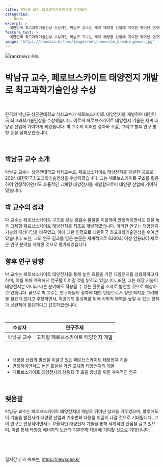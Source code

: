 ```yaml
---
title: 박남규 교수 최고과학기술인으로 선정되다
categories:
  - News
excerpt: >
  대한민국 최고과학기술인상 수상자인 박남규 교수는 세계 태양광 산업에 기여한 뛰어난 연구자로 선정되었다. 그의 페로브스카이트 태양전지 연구는 전례 없는 혁신으로 평가받았으며, 세계적으로도 높은 주목을 받았다. 뿐만 아니라, 박 교수는 과학기술연구에 대한 노력과 성과를 인정받아 정년 연장과 이공계 활성화를 위한 정책 제안을 했다. 그의 연구는 앞으로도 태양전지 및 관련 분야에서 더욱 빛을 발할 것으로 기대된다.
feature_text: >
  대한민국 최고과학기술인상 수상자인 박남규 교수는 세계 태양광 산업에 기여한 뛰어난 연구자로 선정되었다. 그의 페로브스카이트 태양전지 연구는 전례 없는 혁신으로 평가받았으며, 세계적으로도 높은 주목을 받았다. 뿐만 아니라, 박 교수는 과학기술연구에 대한 노력과 성과를 인정받아 정년 연장과 이공계 활성화를 위한 정책 제안을 했다. 그의 연구는 앞으로도 태양전지 및 관련 분야에서 더욱 빛을 발할 것으로 기대된다.
image: 'https://newsdao.kr/res/images/meta/newsdao_breakingnews.jpg'
---
```


<p><img src="https://newsdao.kr/res/images/meta/newsdao_breakingnews.jpg" alt="ranknews 속보" /></p>

<h1>박남규 교수, 페로브스카이트 태양전지 개발로 최고과학기술인상 수상</h1>

<p data-ke-size="size16">&nbsp;</p>

<p>한국의 박남규 성균관대학교 석좌교수가 페로브스카이트 태양전지를 개발하여 대한민국 최고과학기술인상을 수상했습니다. 이로써 페로브스카이트 태양전지 기술은 세계 태양광 산업에 기여하게 되었습니다. 박 교수의 이러한 성과와 소감, 그리고 향후 연구 방향 등을 살펴보겠습니다.</p>

<p data-ke-size="size16">&nbsp;</p>

<h2 data-ke-size="size26">박남규 교수 소개</h2>

<p data-ke-size="size16">박남규 교수는 성균관대학교 석좌교수로, 페로브스카이트 태양전지를 개발한 공로로 2024 대한민국최고과학기술인상을 수상하였습니다. 그는 페로브스카이트 구조를 활용하여 안정적이면서도 효율적인 고체형 태양전지를 개발함으로써 태양광 산업에 기여하였습니다.</p>

<h2 data-ke-size="size26">박 교수의 성과</h2>

<p data-ke-size="size16">박 교수는 페로브스카이트 구조를 갖는 광흡수 물질을 이용하여 안정적이면서도 효율 높은 고체형 페로브스카이트 태양전지를 최초로 개발하였습니다. 이러한 연구는 태양전지 기술의 패러다임을 바꾸었고, 이에 대한 인정으로 대한민국 최고과학기술인상을 수여받았습니다. 또한, 그의 연구 결과를 담은 논문은 세계적으로 8300회 이상 인용되어 새로운 연구 분야를 개척한 것으로 평가되었습니다.</p>

<h2 data-ke-size="size26">향후 연구 방향</h2>

<p data-ke-size="size16">박 교수는 페로브스카이트 태양전지를 통해 높은 효율을 가진 태양전지를 상용화하고자 하며, 이를 위해 계속해서 연구를 이어갈 것을 밝히고 있습니다. 또한, 그는 해당 기술이 태양전지뿐 아니라 다른 분야에도 적용될 수 있는 플랫폼 소자로 발전할 것으로 예상하고 있습니다. 끝으로 박 교수는 연구자들의 성과에 대한 인정으로서 정년 폐지를 고려해 볼 필요가 있다고 주장하면서, 이공계의 활성화를 위해 사회적 매력을 높일 수 있는 정책과 보완책이 필요하다고 강조하였습니다.</p>

<p data-ke-size="size16">&nbsp;</p>

<table>
    <thead>
        <tr>
            <th style="text-align: center;"><b>수상자</b></th>
            <th style="text-align: center;"><b>연구주제</b></th>
        </tr>
    </thead>
    <tbody>
        <tr>
            <td style="text-align: center;">박남규 교수</td>
            <td style="text-align: center;">고체형 페로브스카이트 태양전지 개발</td>
        </tr>
    </tbody>
</table>

<p data-ke-size="size16">&nbsp;</p>

<ul>
    <li>태양광 산업의 발전을 이끌고 있는 페로브스카이트 태양전지 기술</li>
    <li>안정적이면서도 높은 효율을 가진 고체형 태양전지의 개발</li>
    <li>페로브스카이트 태양전지의 상용화 및 효율 향상을 위한 계속적인 연구</li>
</ul>

<p data-ke-size="size16">&nbsp;</p>

<h2 data-ke-size="size26">맺음말</h2>

<p data-ke-size="size16">박남규 교수는 페로브스카이트 태양전지의 개발로 뛰어난 성과를 거두었으며, 향후에도 이 기술을 발전시켜 태양광 산업과 기후변화 대응을 이끌어 나갈 것으로 기대됩니다. 그의 연구는 안정적이면서도 효율적인 태양전지 기술을 통해 세계적인 관심을 끌고 있으며, 이를 통해 태양광 에너지의 보급과 기후변화 대응에 기여할 것으로 기대됩니다.</p>

<p data-ke-size="size16">&nbsp;</p>

<p data-ke-size="size16">&nbsp;</p>
실시간 뉴스 속보는, <a href="https://newsdao.kr" rel="dofollow">https://newsdao.kr</a>


